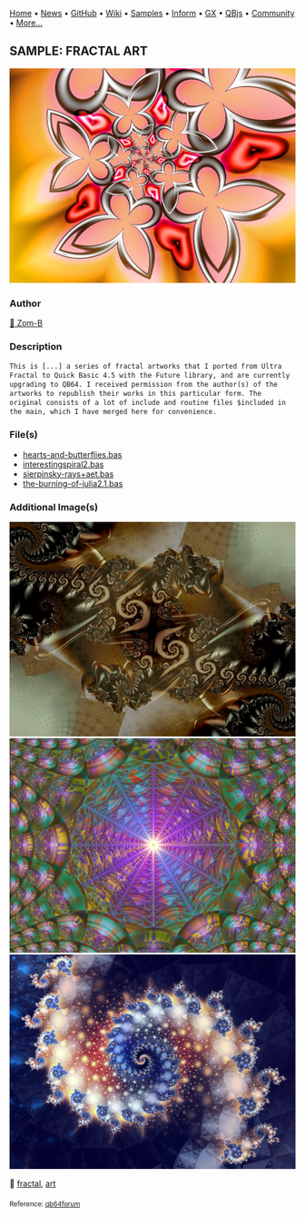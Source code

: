 [Home](https://qb64.com) • [News](../../news.md) • [GitHub](https://github.com/QB64Official/qb64) • [Wiki](https://github.com/QB64Official/qb64/wiki) • [Samples](../../samples.md) • [Inform](../../inform.md) • [GX](../../gx.md) • [QBjs](../../qbjs.md) • [Community](../../community.md) • [More...](../../more.md)

## SAMPLE: FRACTAL ART

![hearts-and-butterflies.png](img/hearts-and-butterflies.png)

### Author

[🐝 Zom-B](../zom-b.md) 

### Description

```text
This is [...] a series of fractal artworks that I ported from Ultra Fractal to Quick Basic 4.5 with the Future library, and are currently upgrading to QB64. I received permission from the author(s) of the artworks to republish their works in this particular form. The original consists of a lot of include and routine files $included in the main, which I have merged here for convenience.
```

### File(s)

* [hearts-and-butterflies.bas](src/hearts-and-butterflies.bas)
* [interestingspiral2.bas](src/interestingspiral2.bas)
* [sierpinsky-rays+aet.bas](src/sierpinsky-rays+aet.bas)
* [the-burning-of-julia2.1.bas](src/the-burning-of-julia2.1.bas)

### Additional Image(s)

![interestingspiral2.png](img/interestingspiral2.png)
![sierpinsky-rays+aet.png](img/sierpinsky-rays+aet.png)
![the-burning-of-julia2.1.png](img/the-burning-of-julia2.1.png)

🔗 [fractal](../fractal.md), [art](../art.md)


<sub>Reference: [qb64forum](https://qb64forum.alephc.xyz/index.php?topic=173.0) </sub>
